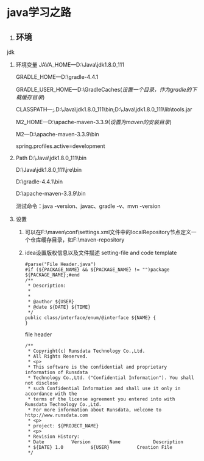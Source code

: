 # java学习之路

1. ## 环境

jdk

1. 环境变量
   JAVA_HOME—D:\Java\jdk1.8.0_111

   GRADLE_HOME—D:\gradle-4.4.1

   GRADLE_USER_HOME—D:\GradleCaches(*设置一个目录，作为gradle的下载缓存目录*)

   CLASSPATH—;.D:\Java\jdk1.8.0_111\bin;D:\Java\jdk1.8.0_111\lib\tools.jar

   M2_HOME—D:\apache-maven-3.3.9(*设置为maven的安装目录*)

   M2—D:\apache-maven-3.3.9\bin

   spring.profiles.active=development 

2. Path
   D:\Java\jdk1.8.0_111\bin 

   D:\Java\jdk1.8.0_111\jre\bin 

   D:\gradle-4.4.1\bin

   D:\apache-maven-3.3.9\bin

   测试命令：java -version、javac、gradle -v、mvn -version

3. 设置

   1. 可以在F:\maven\conf\settings.xml文件中的localRepository节点定义一个仓库缓存目录，如<localRepository>F:\maven-repository</localRepository> 

   2. idea设置版权信息以及文件描述
      setting-file and code template

      ```
      #parse("File Header.java")
      #if (${PACKAGE_NAME} && ${PACKAGE_NAME} != "")package ${PACKAGE_NAME};#end
      /**
       * Description:
       * 
       * 
       * @author ${USER}
       * @date ${DATE} ${TIME}
       */
      public class/interface/enum/@interface ${NAME} {
      }
      ```

      file header

      ```
      /**
       * Copyright(c) Runsdata Technology Co.,Ltd.
       * All Rights Reserved.
       * <p>
       * This software is the confidential and proprietary information of Runsdata
       * Technology Co.,Ltd. ("Confidential Information"). You shall not disclose
       * such Confidential Information and shall use it only in accordance with the
       * terms of the license agreement you entered into with Runsdata Technology Co.,Ltd.
       * For more information about Runsdata, welcome to http://www.runsdata.com
       * <p>
       * project: ${PROJECT_NAME}
       * <p>
       * Revision History:
       * Date          Version       Name            Description
       * ${DATE} 1.0          ${USER}          Creation File
       */
      ```

